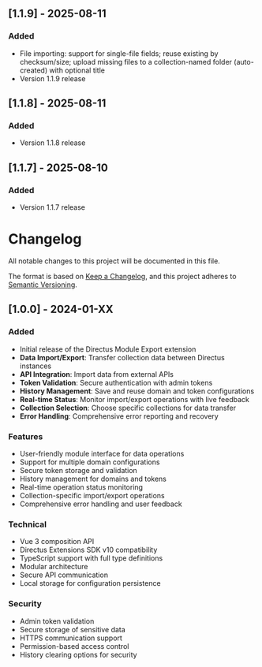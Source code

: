 ## [1.1.9] - 2025-08-11

### Added
- File importing: support for single-file fields; reuse existing by checksum/size; upload missing files to a collection-named folder (auto-created) with optional title
- Version 1.1.9 release

## [1.1.8] - 2025-08-11

### Added
- Version 1.1.8 release

## [1.1.7] - 2025-08-10

### Added
- Version 1.1.7 release

# Changelog

All notable changes to this project will be documented in this file.

The format is based on [Keep a Changelog](https://keepachangelog.com/en/1.0.0/),
and this project adheres to [Semantic Versioning](https://semver.org/spec/v2.0.0.html).

## [1.0.0] - 2024-01-XX

### Added
- Initial release of the Directus Module Export extension
- **Data Import/Export**: Transfer collection data between Directus instances
- **API Integration**: Import data from external APIs
- **Token Validation**: Secure authentication with admin tokens
- **History Management**: Save and reuse domain and token configurations
- **Real-time Status**: Monitor import/export operations with live feedback
- **Collection Selection**: Choose specific collections for data transfer
- **Error Handling**: Comprehensive error reporting and recovery

### Features
- User-friendly module interface for data operations
- Support for multiple domain configurations
- Secure token storage and validation
- History management for domains and tokens
- Real-time operation status monitoring
- Collection-specific import/export operations
- Comprehensive error handling and user feedback

### Technical
- Vue 3 composition API
- Directus Extensions SDK v10 compatibility
- TypeScript support with full type definitions
- Modular architecture
- Secure API communication
- Local storage for configuration persistence

### Security
- Admin token validation
- Secure storage of sensitive data
- HTTPS communication support
- Permission-based access control
- History clearing options for security 